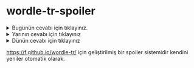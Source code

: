 # wordle-tr-spoiler

<details>
  <summary>Bugünün cevabı için tıklayınız.</summary>
  <br>
    <b> sidik </b>
</details>

<details>
  <summary>Yarının cevabı için tıklayınız</summary>
  <br>
   <b> kisve </b>
</details>

<details>
  <summary>Dünün cevabı için tıklayınız </summary>
  <br>
  <b> bekçi </b>
</details>

https://f.github.io/wordle-tr/ için geliştirilmiş bir spoiler sistemidir kendini yeniler otomatik olarak.

